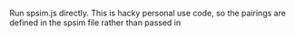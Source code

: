 Run spsim.js directly. This is hacky personal use code, so the pairings are defined in the spsim file rather than passed in
